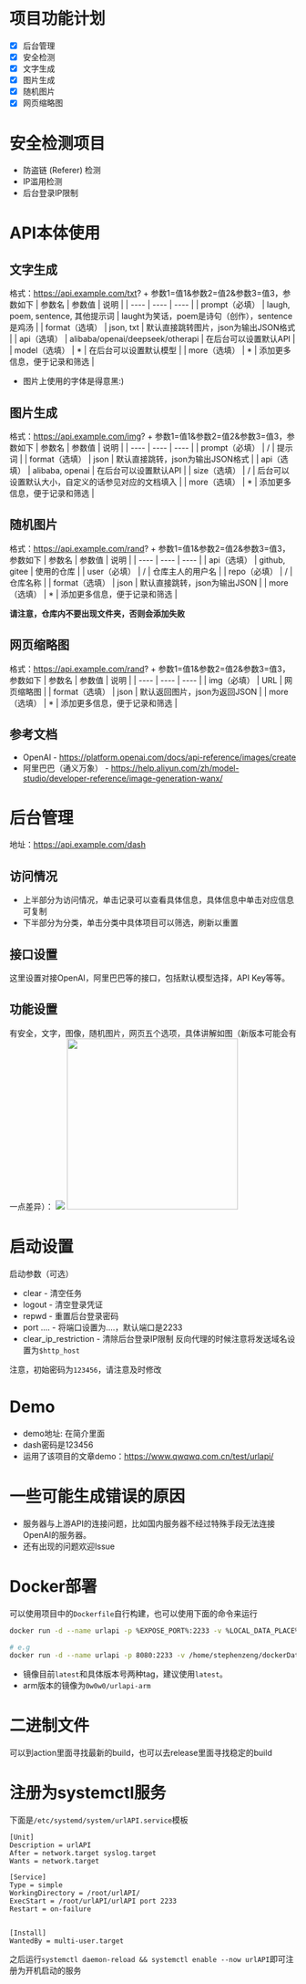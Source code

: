 # 项目功能计划
+ [x] 后台管理
+ [x] 安全检测
+ [x] 文字生成
+ [x] 图片生成
+ [x] 随机图片
+ [x] 网页缩略图

# 安全检测项目
+ 防盗链 (Referer) 检测
+ IP滥用检测
+ 后台登录IP限制

# API本体使用
## 文字生成
格式：https://api.example.com/txt? + 参数1=值1&参数2=值2&参数3=值3，参数如下
| 参数名 | 参数值 | 说明 |
| ---- | ---- | ---- |
| prompt（必填） | laugh, poem, sentence, 其他提示词 | laught为笑话，poem是诗句（创作），sentence是鸡汤 |
| format（选填） | json, txt | 默认直接跳转图片，json为输出JSON格式 |
| api（选填） | alibaba/openai/deepseek/otherapi | 在后台可以设置默认API |
| model（选填） | * | 在后台可以设置默认模型 |
| more（选填） | * | 添加更多信息，便于记录和筛选 |

+ 图片上使用的字体是得意黑:)

## 图片生成
格式：https://api.example.com/img? + 参数1=值1&参数2=值2&参数3=值3，参数如下
| 参数名 | 参数值 | 说明 |
| ---- | ---- | ---- |
| prompt（必填） | / | 提示词 |
| format（选填） | json | 默认直接跳转，json为输出JSON格式 |
| api（选填） | alibaba, openai | 在后台可以设置默认API |
| size（选填） | / | 后台可以设置默认大小，自定义的话参见对应的文档填入 |
| more（选填） | * | 添加更多信息，便于记录和筛选 |

## 随机图片
格式：https://api.example.com/rand? + 参数1=值1&参数2=值2&参数3=值3，参数如下
| 参数名 | 参数值 | 说明 |
| ---- | ---- | ---- |
| api（选填） | github, gitee | 使用的仓库 |
| user（必填） | / | 仓库主人的用户名 |
| repo（必填） | / | 仓库名称 |
| format（选填） | json | 默认直接跳转，json为输出JSON |
| more（选填） | * | 添加更多信息，便于记录和筛选 |

**请注意，仓库内不要出现文件夹，否则会添加失败**

## 网页缩略图
格式：https://api.example.com/rand? + 参数1=值1&参数2=值2&参数3=值3，参数如下
| 参数名 | 参数值 | 说明 |
| ---- | ---- | ---- |
| img（必填） | URL | 网页缩略图 |
| format（选填） | json | 默认返回图片，json为返回JSON |
| more（选填） | * | 添加更多信息，便于记录和筛选 |

## 参考文档
+ OpenAI - https://platform.openai.com/docs/api-reference/images/create
+ 阿里巴巴（通义万象） - https://help.aliyun.com/zh/model-studio/developer-reference/image-generation-wanx/

# 后台管理
地址：https://api.example.com/dash
## 访问情况
+ 上半部分为访问情况，单击记录可以查看具体信息，具体信息中单击对应信息可复制
+ 下半部分为分类，单击分类中具体项目可以筛选，刷新以重置

## 接口设置
这里设置对接OpenAI，阿里巴巴等的接口，包括默认模型选择，API Key等等。

## 功能设置
有安全，文字，图像，随机图片，网页五个选项，具体讲解如图（新版本可能会有一点差异）：
![](https://raw.githubusercontent.com/stephen-zeng/urlAPI/master/guide/1.png)
<img src="https://raw.githubusercontent.com/stephen-zeng/urlAPI/master/guide/2.png" width="300px"/>

# 启动设置
启动参数（可选）
+ clear - 清空任务
+ logout - 清空登录凭证
+ repwd - 重置后台登录密码
+ port .... - 将端口设置为....，默认端口是2233
+ clear_ip_restriction - 清除后台登录IP限制
  反向代理的时候注意将发送域名设置为`$http_host`

注意，初始密码为`123456`，请注意及时修改

# Demo
+ demo地址: 在简介里面
+ dash密码是123456
+ 运用了该项目的文章demo：https://www.qwqwq.com.cn/test/urlapi/

# 一些可能生成错误的原因
+ 服务器与上游API的连接问题，比如国内服务器不经过特殊手段无法连接OpenAI的服务器。
+ 还有出现的问题欢迎Issue

# Docker部署

可以使用项目中的`Dockerfile`自行构建，也可以使用下面的命令来运行
```bash
docker run -d --name urlapi -p %EXPOSE_PORT%:2233 -v %LOCAL_DATA_PLACE%:/app/assets 0w0w0/urlapi:latest

# e.g
docker run -d --name urlapi -p 8080:2233 -v /home/stephenzeng/dockerData/urlAPI:/app/assets 0w0w0/urlapi:latest
```
+ 镜像目前`latest`和具体版本号两种tag，建议使用`latest`。
+ arm版本的镜像为`0w0w0/urlapi-arm`

# 二进制文件
可以到action里面寻找最新的build，也可以去release里面寻找稳定的build

# 注册为systemctl服务
下面是`/etc/systemd/system/urlAPI.service`模板
```
[Unit]
Description = urlAPI
After = network.target syslog.target
Wants = network.target

[Service]
Type = simple
WorkingDirectory = /root/urlAPI/
ExecStart = /root/urlAPI/urlAPI port 2233
Restart = on-failure


[Install]
WantedBy = multi-user.target
```
之后运行`systemctl daemon-reload && systemctl enable --now urlAPI`即可注册为开机启动的服务
